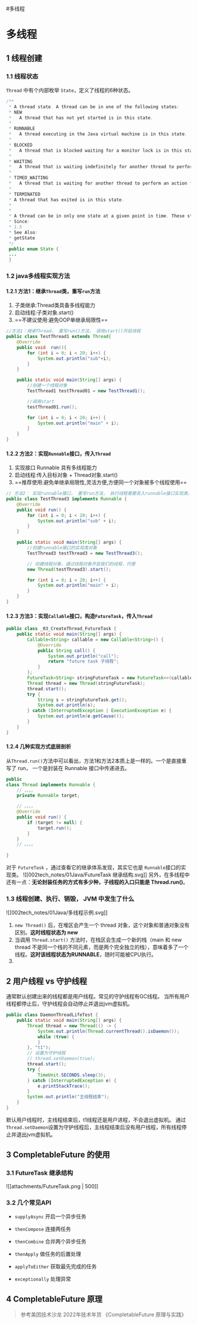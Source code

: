 #多线程

# 多线程
## 1 线程创建
### 1.1 线程状态
`Thread` 中有个内部枚举 `State`，定义了线程的6种状态。
```java
/**  
 * A thread state. A thread can be in one of the following states:
 * NEW
 *   A thread that has not yet started is in this state.
 * 
 * RUNNABLE
 *   A thread executing in the Java virtual machine is in this state.
 * 
 * BLOCKED
 *   A thread that is blocked waiting for a monitor lock is in this state.
 * 
 * WAITING
 *   A thread that is waiting indefinitely for another thread to perform a particular action is in this state.
 * 
 * TIMED_WAITING
 *   A thread that is waiting for another thread to perform an action for up to a specified waiting time is in this state.
 * 
 * TERMINATED
 * A thread that has exited is in this state.
 * 
 * 
 * A thread can be in only one state at a given point in time. These states are virtual machine states which do not reflect any operating system thread states.
 * Since:
 * 1.5
 * See Also:
 * getState
 */
 public enum State {
 ...
 }
```



### 1.2 java多线程实现方法

#### 1.2.1 方法1：继承`Thread`类，重写`run`方法
1. 子类继承:Thread类具备多线程能力
2. 启动线程:子类对象.start()
3. ==不建议使用:避免OOP单继承局限性==

```java
//方法1：继承Thread， 重写run()方法， 调用start()开启线程
public class TestThread1 extends Thread{
    @Override
    public void  run(){
        for (int i = 0; i < 20; i++) {
            System.out.println("sub"+i);
        }
    }

    public static void main(String[] args) {
        //创建一个线程对象
        TestThread1 testThread01 = new TestThread1();

        //调用start
        testThread01.run();

        for (int i = 0; i < 20; i++) {
            System.out.println("main" + i);
        }
    }
}
```

#### 1.2.2 方法2：实现`Runnable`接口，传入`Thread`
1. 实现接口 Runnable 具有多线程能力
2. 启动线程:传入目标对象 + Thread对象.start()
3. ==推荐使用:避免单继承局限性,灵活方便,方便同一个对象被多个线程使用==

```java
// 方法2： 实现runnable接口， 重写run方法， 执行线程需要丢入runnable接口实现类，调用start方法
public class TestThread3 implements Runnable {
    @Override
    public void run() {
        for (int i = 0; i < 20; i++) {
            System.out.println("sub" + i);
        }
    }

    public static void main(String[] args) {
        //创建runnable接口的实现类对象
        TestThread3 testThread3 = new TestThread3();

        // 创建线程对象，通过线程对象开启我们的线程，代理
        new Thread(testThread3).start();

        for (int i = 0; i < 20; i++) {
            System.out.println("main" + i);
        }
    }
}
```


#### 1.2.3 方法3：实现`Callable`接口，构造`FutureTask`，传入`Thread`
```java
public class _03_CreateThread_FutureTask {  
    public static void main(String[] args) {  
        Callable<String> callable = new Callable<String>() {  
            @Override  
            public String call() {  
                System.out.println("call");  
                return "future task 子线程";  
            }  
        };  
        FutureTask<String> stringFutureTask = new FutureTask<>(callable);  
        Thread thread = new Thread(stringFutureTask);  
        thread.start();  
        try {  
            String s = stringFutureTask.get();  
            System.out.println(s);  
        } catch (InterruptedException | ExecutionException e) {  
            System.out.println(e.getCause());  
        }  
    }  
}
```



#### 1.2.4 几种实现方式底层剖析
从`Thread.run()`方法中可以看出，方法1和方法2本质上是一样的。一个是直接重写了 run， 一个是封装在 Runnable 接口中传递进去。
```java
public  
class Thread implements Runnable {
	// 。。。。
    private Runnable target;

    // 。。。。
    @Override  
    public void run() {  
        if (target != null) {  
            target.run();  
        }  
    }
	// 。。。。
    
}
```

对于 `FutureTask` ，通过查看它的继承体系发现，其实它也是 `Runnable`接口的实现类。
![[002tech_notes/01Java/FutureTask 继承结构.svg]]
另外，在多线程中还有一点：**无论封装任务的方式有多少种，子线程的入口只能是 Thread.run()**。

### 1.3 线程创建、执行、销毁， JVM 中发生了什么

![[002tech_notes/01Java/多线程示例.svg]]

1. `new Thread()` 后，在堆区会产生一个 thread 对象，这个对象和普通对象没有区别。**这时线程状态为 new**
2. 当调用 `Thread.start()` 方法时，在栈区会生成一个新的栈（main 和 new thread 不是同一个栈的不同元素，而是两个完全独立的栈），意味着多了一个线程。**这时该线程状态为RUNNABLE**，随时可能被CPU执行。
3. 




## 2 用户线程 vs 守护线程
通常默认创建出来的线程都是用户线程。常见的守护线程有GC线程。
当所有用户线程都停止后，守护线程会自动停止并退出jvm虚拟机。

```java
public class DaemonThreadLifeTest {  
    public static void main(String[] args) {  
        Thread thread = new Thread(() -> {  
            System.out.println(Thread.currentThread().isDaemon());  
            while (true) {  
            }
        }, "t1");  
        // 设置为守护线程  
        // thread.setDaemon(true);  
        thread.start();  
        try {  
            TimeUnit.SECONDS.sleep(3);  
        } catch (InterruptedException e) {  
            e.printStackTrace();  
        }  
        System.out.println("主线程结束");  
    }  
}
```
默认用户线程时，主线程结束后，t1线程还是用户进程，不会退出虚拟机。
通过`Thread.setDaemon`设置为守护线程后，主线程结束后没有用户线程，所有线程停止并退出jvm虚拟机。
 

## 3 CompletableFuture 的使用
### 3.1 FutureTask 继承结构
![[attachments/FutureTask.png | 500]]
### 3.2 几个常见API
-  `supplyAsync` 开启一个异步任务

-  `thenCompose` 连接两任务

-  `thenCombine` 合并两个异步任务

-  `thenApply` 做任务的后置处理

-  `applyToEither` 获取最先完成的任务

-  `exceptionally` 处理异常

## 4 CompletableFuture 原理
> 参考美团技术沙龙  2022年技术年货 《CompletableFuture 原理与实践》


